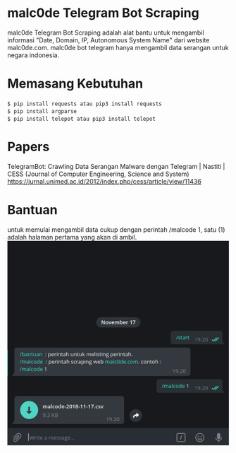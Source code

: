 # malc0de Telegram Bot Scraping
malc0de Telegram Bot Scraping adalah alat bantu untuk mengambil informasi "Date, Domain, IP, Autonomous System Name" dari website malc0de.com. malc0de bot telegram hanya mengambil data serangan untuk negara indonesia.

# Memasang Kebutuhan  
`$ pip install requests atau pip3 install requests`  
`$ pip install argparse`  
`$ pip install telepot atau pip3 install telepot`

# Papers  
TelegramBot: Crawling Data Serangan Malware dengan Telegram | Nastiti | CESS (Journal of Computer Engineering, Science and System)
https://jurnal.unimed.ac.id/2012/index.php/cess/article/view/11436

# Bantuan
untuk memulai mengambil data cukup dengan perintah /malcode 1, satu (1) adalah halaman pertama yang akan di ambil.
![alt text](https://github.com/orangmiliter/malc0de/blob/master/screenshot/screenshot.png)
